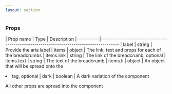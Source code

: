 ```yaml
---
layout: section
---
```


### Props

| Prop name | Type    | Description
|-----------|---------------------------------------------------------------------------------------
| label       | string  | Provide the aria label
| items       | object  | The link, text and props for each of the breadcrumbs
| items.link  | string  | The link of the breadcrumb, optional
| items.text  | string  | The text of the breadcrumb
| items.li    | object  | An object that will be spread onto the <li> tag, optional
| dark        | boolean | A dark variation of the component

All other props are spread into the component
